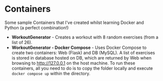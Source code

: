 # Containers #
Some sample Containers that I've created whilst learning Docker and Python (a perfect combination!)

- **WorkoutGenerator** - Creates a workout with 8 random exercises (from a list of 26).
- **WorkoutGenerator - Docker Compose** - Uses Docker Compose to create two containers: Web (Flask) and DB (MySQL). A list of exercises is stored in database hosted on DB, which are returned by Web when browsing to http://127.0.0.1 on the host machine. To run these containers, all you need to do is to copy the folder locally and execute `docker compose up` within the directory.

